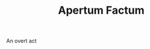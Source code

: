 ---
title: Apertum Factum
letter: A
permalink: "/definitions/apertum-factum.html"
body: An overt act
published_at: '2018-07-07'
source: Black's Law Dictionary
layout: post
---